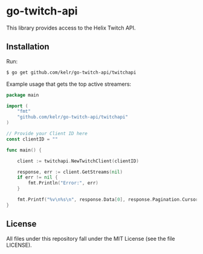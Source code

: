# go-twitch-api

This library provides access to the Helix Twitch API.

## Installation

Run:

```bash
$ go get github.com/kelr/go-twitch-api/twitchapi
```


Example usage that gets the top active streamers:

```go
package main

import (
	"fmt"
	"github.com/kelr/go-twitch-api/twitchapi"
)

// Provide your Client ID here
const clientID = ""

func main() {

	client := twitchapi.NewTwitchClient(clientID)

	response, err := client.GetStreams(nil)
	if err != nil {
		fmt.Println("Error:", err)
	}

	fmt.Printf("%v\n%s\n", response.Data[0], response.Pagination.Cursor)
}

```


## License

All files under this repository fall under the MIT License (see the file LICENSE).